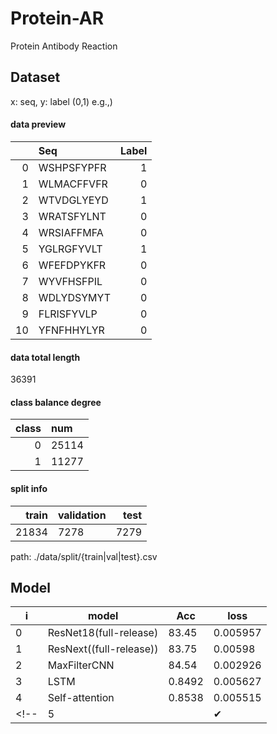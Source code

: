 # Protein-AR
Protein Antibody Reaction

## Dataset
x: seq, y: label (0,1)
e.g.,) 

#### data preview

|       | Seq        |   Label |
|------:|:-----------|--------:|
|     0 | WSHPSFYPFR |       1 |
|     1 | WLMACFFVFR |       0 |
|     2 | WTVDGLYEYD |       1 |
|     3 | WRATSFYLNT |       0 |
|     4 | WRSIAFFMFA |       0 |
|     5 | YGLRGFYVLT |       1 |
|     6 | WFEFDPYKFR |       0 |
|     7 | WYVFHSFPIL |       0 |
|     8 | WDLYDSYMYT |       0 |
|     9 | FLRISFYVLP |       0 |
|    10 | YFNFHHYLYR |       0 |

#### data total length 
36391

#### class balance degree   

|    class   |num        |
|------:|:-----------|
|     0| 25114 |
|     1| 11277 |

#### split info  

|    train   |validation        |   test |
|------:|:-----------|--------:|
|     21834| 7278 |    7279 |

path: ./data/split/{train|val|test}.csv


## Model

|i|model | Acc| loss|
|---|--------| ----|---|
|0  |ResNet18(full-release)| 83.45|0.005957|
|1  | ResNext((full-release))   |83.75|0.00598|
|2  | MaxFilterCNN|84.54 |0.002926|
|3  | LSTM|     0.8492|0.005627|
|4  |Self-attention|0.8538|0.005515|
<!-- |5  ||✔ | -->
